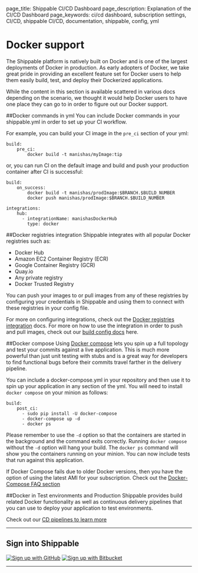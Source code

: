 page_title: Shippable CI/CD Dashboard
page_description: Explanation of the CI/CD Dashboard
page_keywords: ci/cd dashboard, subscription settings, CI/CD, shippable CI/CD, documentation, shippable, config, yml

# Docker support
The Shippable platform is natively built on Docker and is one of the largest deployments of Docker in production. As early adopters of Docker, we take great pride in providing an excellent feature set for Docker users to help them easily build, test, and deploy their Dockerized applications.

While the content in this section is available scattered in various docs depending on the scenario, we thought it would help Docker users to have one place they can go to in order to figure out our Docker support.

##Docker commands in yml
You can include Docker commands in your shippable.yml in order to set up your CI workflow.

For example, you can build your CI image in the `pre_ci` section of your yml:

```
build:
    pre_ci:
        docker build -t manishas/myImage:tip
```
or, you can run CI on the default image and build and push your production container after CI is successful:

```
build:
    on_success:
        docker build -t manishas/prodImage:$BRANCH.$BUILD_NUMBER
        docker push manishas/prodImage:$BRANCH.$BUILD_NUMBER

integrations:
    hub:
      - integrationName: manishasDockerHub
        type: docker
```

##Docker registries integration
Shippable integrates with all popular Docker registries such as:

* Docker Hub
* Amazon EC2 Container Registry (ECR)
* Google Container Registry (GCR)
* Quay.io
* Any private registry
* Docker Trusted Registry

You can push your images to or pull images from any of these registries by configuring your credentials in Shippable and using them to connect with these registries in your config file.

For more on configuring integrations, check out the [Docker registries integration](int_docker_registries.md) docs. For more on how to use the integration in order to push and pull images, check out our [build config docs](ci_configure.md/#Docker) here.

##Docker compose
Using [Docker compose](https://docs.docker.com/v1.5/compose/) lets you spin up a full topology and test your commits against a live application. This is much more powerful than just unit testing with stubs and is a great way for developers to find functional bugs before their commits travel farther in the delivery pipeline.

You can include a docker-compose.yml in your repository and then use it to spin up your application in any section of the yml. You will need to install `docker compose` on your minion as follows:
```
build:
    post_ci:
      - sudo pip install -U docker-compose
      - docker-compose up -d
      - docker ps
```
Please remember to use the `-d` option so that the containers are started in the background and the command exits correctly. Running `docker compose` without the `-d` option will hang your build.
The `docker ps` command will show you the containers running on your minion. You can now include tests that run against this application.

If Docker Compose fails due to older Docker versions, then you have the option of using the latest AMI for your subscription. Check out the [Docker-Compose FAQ section](ci_faq/#docker-compose-fails-with-the-following-error)


##Docker in Test environments and Production
Shippable provides build related Docker functionality as well as continuous delivery pipelines that you can use to deploy your application to test environments.

Check out our [CD pipelines to learn more](pipelines_overview.md)

*****

## Sign into Shippable

<div class="signup-buttons">
  <!--HubSpot Call-to-Action Code -->
  <span class="hs-cta-wrapper" id="hs-cta-wrapper-0303f6a1-1c7a-44db-91c8-93902f3d2152">
      <span class="hs-cta-node hs-cta-0303f6a1-1c7a-44db-91c8-93902f3d2152" id="hs-cta-0303f6a1-1c7a-44db-91c8-93902f3d2152">
          <!--[if lte IE 8]><div id="hs-cta-ie-element"></div><![endif]-->
          <a href="http://cta-redirect.hubspot.com/cta/redirect/362403/0303f6a1-1c7a-44db-91c8-93902f3d2152"  target="_blank" ><img class="hs-cta-img" id="hs-cta-img-0303f6a1-1c7a-44db-91c8-93902f3d2152" style="border-width:0px;" src="https://no-cache.hubspot.com/cta/default/362403/0303f6a1-1c7a-44db-91c8-93902f3d2152.png"  alt="Sign up with GitHub"/></a>
      </span>
      <script charset="utf-8" src="https://js.hscta.net/cta/current.js"></script>
      <script type="text/javascript">
          hbspt.cta.load(362403, '0303f6a1-1c7a-44db-91c8-93902f3d2152', {});
      </script>
  </span>
  <!-- end HubSpot Call-to-Action Code -->
  <!--HubSpot Call-to-Action Code -->
  <span class="hs-cta-wrapper" id="hs-cta-wrapper-e6186a61-fbe1-4b44-9d90-d90b997ceb1d">
      <span class="hs-cta-node hs-cta-e6186a61-fbe1-4b44-9d90-d90b997ceb1d" id="hs-cta-e6186a61-fbe1-4b44-9d90-d90b997ceb1d">
          <!--[if lte IE 8]><div id="hs-cta-ie-element"></div><![endif]-->
          <a href="http://cta-redirect.hubspot.com/cta/redirect/362403/e6186a61-fbe1-4b44-9d90-d90b997ceb1d"  target="_blank" ><img class="hs-cta-img" id="hs-cta-img-e6186a61-fbe1-4b44-9d90-d90b997ceb1d" style="border-width:0px;" src="https://no-cache.hubspot.com/cta/default/362403/e6186a61-fbe1-4b44-9d90-d90b997ceb1d.png"  alt="Sign up with Bitbucket"/></a>
      </span>
      <script charset="utf-8" src="https://js.hscta.net/cta/current.js"></script>
      <script type="text/javascript">
          hbspt.cta.load(362403, 'e6186a61-fbe1-4b44-9d90-d90b997ceb1d', {});
      </script>
  </span>
  <!-- end HubSpot Call-to-Action Code -->
</div>

*****
